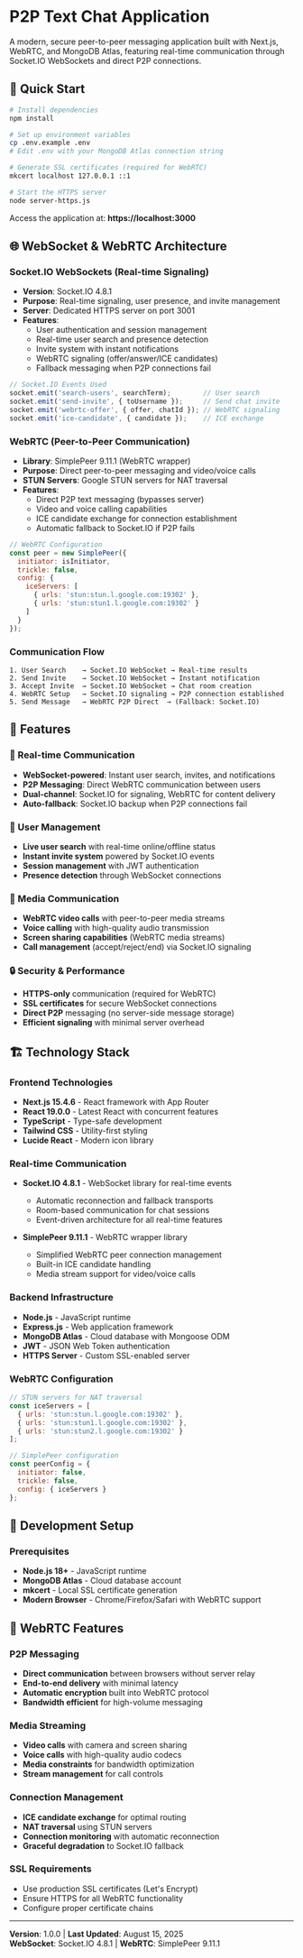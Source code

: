 # P2P Text Chat Application

A modern, secure peer-to-peer messaging application built with Next.js, WebRTC, and MongoDB Atlas, featuring real-time communication through Socket.IO WebSockets and direct P2P connections.

## 🚀 Quick Start

```bash
# Install dependencies
npm install

# Set up environment variables
cp .env.example .env
# Edit .env with your MongoDB Atlas connection string

# Generate SSL certificates (required for WebRTC)
mkcert localhost 127.0.0.1 ::1

# Start the HTTPS server
node server-https.js
```

Access the application at: **https://localhost:3000**

## 🌐 WebSocket & WebRTC Architecture

### Socket.IO WebSockets (Real-time Signaling)
- **Version**: Socket.IO 4.8.1
- **Purpose**: Real-time signaling, user presence, and invite management
- **Server**: Dedicated HTTPS server on port 3001
- **Features**:
  - User authentication and session management
  - Real-time user search and presence detection
  - Invite system with instant notifications
  - WebRTC signaling (offer/answer/ICE candidates)
  - Fallback messaging when P2P connections fail

```javascript
// Socket.IO Events Used
socket.emit('search-users', searchTerm);        // User search
socket.emit('send-invite', { toUsername });     // Send chat invite
socket.emit('webrtc-offer', { offer, chatId }); // WebRTC signaling
socket.emit('ice-candidate', { candidate });    // ICE exchange
```

### WebRTC (Peer-to-Peer Communication)
- **Library**: SimplePeer 9.11.1 (WebRTC wrapper)
- **Purpose**: Direct peer-to-peer messaging and video/voice calls
- **STUN Servers**: Google STUN servers for NAT traversal
- **Features**:
  - Direct P2P text messaging (bypasses server)
  - Video and voice calling capabilities
  - ICE candidate exchange for connection establishment
  - Automatic fallback to Socket.IO if P2P fails

```javascript
// WebRTC Configuration
const peer = new SimplePeer({
  initiator: isInitiator,
  trickle: false,
  config: {
    iceServers: [
      { urls: 'stun:stun.l.google.com:19302' },
      { urls: 'stun:stun1.l.google.com:19302' }
    ]
  }
});
```

### Communication Flow
```
1. User Search    → Socket.IO WebSocket → Real-time results
2. Send Invite    → Socket.IO WebSocket → Instant notification  
3. Accept Invite  → Socket.IO WebSocket → Chat room creation
4. WebRTC Setup   → Socket.IO signaling → P2P connection established
5. Send Message   → WebRTC P2P Direct  → (Fallback: Socket.IO)
```

## 📖 Features

### 🔌 Real-time Communication
- **WebSocket-powered**: Instant user search, invites, and notifications
- **P2P Messaging**: Direct WebRTC communication between users
- **Dual-channel**: Socket.IO for signaling, WebRTC for content delivery
- **Auto-fallback**: Socket.IO backup when P2P connections fail

### 👥 User Management
- **Live user search** with real-time online/offline status
- **Instant invite system** powered by Socket.IO events
- **Session management** with JWT authentication
- **Presence detection** through WebSocket connections

### 🎥 Media Communication
- **WebRTC video calls** with peer-to-peer media streams
- **Voice calling** with high-quality audio transmission
- **Screen sharing capabilities** (WebRTC media streams)
- **Call management** (accept/reject/end) via Socket.IO signaling

### 🔒 Security & Performance
- **HTTPS-only** communication (required for WebRTC)
- **SSL certificates** for secure WebSocket connections
- **Direct P2P** messaging (no server-side message storage)
- **Efficient signaling** with minimal server overhead

## 🏗️ Technology Stack

### Frontend Technologies
- **Next.js 15.4.6** - React framework with App Router
- **React 19.0.0** - Latest React with concurrent features
- **TypeScript** - Type-safe development
- **Tailwind CSS** - Utility-first styling
- **Lucide React** - Modern icon library

### Real-time Communication
- **Socket.IO 4.8.1** - WebSocket library for real-time events
  - Automatic reconnection and fallback transports
  - Room-based communication for chat sessions
  - Event-driven architecture for all real-time features
  
- **SimplePeer 9.11.1** - WebRTC wrapper library
  - Simplified WebRTC peer connection management
  - Built-in ICE candidate handling
  - Media stream support for video/voice calls

### Backend Infrastructure
- **Node.js** - JavaScript runtime
- **Express.js** - Web application framework
- **MongoDB Atlas** - Cloud database with Mongoose ODM
- **JWT** - JSON Web Token authentication
- **HTTPS Server** - Custom SSL-enabled server

### WebRTC Configuration
```javascript
// STUN servers for NAT traversal
const iceServers = [
  { urls: 'stun:stun.l.google.com:19302' },
  { urls: 'stun:stun1.l.google.com:19302' },
  { urls: 'stun:stun2.l.google.com:19302' }
];

// SimplePeer configuration
const peerConfig = {
  initiator: false,
  trickle: false,
  config: { iceServers }
};
```

## 🔧 Development Setup

### Prerequisites
- **Node.js 18+** - JavaScript runtime
- **MongoDB Atlas** - Cloud database account
- **mkcert** - Local SSL certificate generation
- **Modern Browser** - Chrome/Firefox/Safari with WebRTC support

## 🎯 WebRTC Features

### P2P Messaging
- **Direct communication** between browsers without server relay
- **End-to-end delivery** with minimal latency
- **Automatic encryption** built into WebRTC protocol
- **Bandwidth efficient** for high-volume messaging

### Media Streaming
- **Video calls** with camera and screen sharing
- **Voice calls** with high-quality audio codecs
- **Media constraints** for bandwidth optimization
- **Stream management** for call controls

### Connection Management
- **ICE candidate exchange** for optimal routing
- **NAT traversal** using STUN servers
- **Connection monitoring** with automatic reconnection
- **Graceful degradation** to Socket.IO fallback

### SSL Requirements
- Use production SSL certificates (Let's Encrypt)
- Ensure HTTPS for all WebRTC functionality
- Configure proper certificate chains

---

**Version**: 1.0.0 | **Last Updated**: August 15, 2025  
**WebSocket**: Socket.IO 4.8.1 | **WebRTC**: SimplePeer 9.11.1
